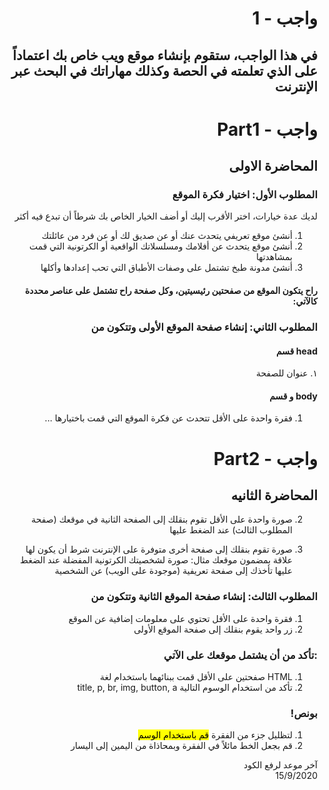 <div dir="rtl">

# واجب  - 1
## في هذا الواجب، ستقوم بإنشاء موقع ويب خاص بك اعتماداً على الذي تعلمته في الحصة وكذلك مهاراتك في البحث عبر الإنترنت

# واجب  - Part1 
## المحاضرة الاولى

### المطلوب الأول: اختيار فكرة الموقع
لديك عدة خيارات، اختر الأقرب إليك أو أضف الخيار الخاص بك شرطاً أن تبدع فيه أكثر
1. أنشئ موقع تعريفي يتحدث عنك أو عن صديق لك أو عن فرد من عائلتك
2. أنشئ موقع يتحدث عن أفلامك ومسلسلاتك الواقعية أو الكرتونية التي قمت بمشاهدتها
3. أنشئ مدونة طبخ تشتمل على وصفات الأطباق التي تحب إعدادها وأكلها

#### راح يتكون الموقع من صفحتين رئيسيتين، وكل صفحة راح تشتمل على عناصر محددة كالآتي:
### المطلوب الثاني: إنشاء صفحة الموقع الأولى وتتكون من
#### head قسم
١. عنوان للصفحة

#### body و قسم
1. فقرة واحدة على الأقل تتحدث عن فكرة الموقع التي قمت باختيارها
...
# واجب  - Part2
## المحاضرة الثانيه

2. صورة واحدة على الأقل تقوم بنقلك إلى الصفحة الثانية في موقعك (صفحة المطلوب الثالث) عند الضغط عليها

3. صورة تقوم بنقلك إلى صفحة أخرى متوفرة على الإنترنت شرط أن يكون لها علاقة بمضمون موقعك
مثال: صورة لشخصيتك الكرتونية المفضلة عند الضغط عليها تأخذك إلى صفحة تعريفية (موجودة على الويب) عن الشخصية 


### المطلوب الثالث: إنشاء صفحة الموقع الثانية وتتكون من
1. فقرة واحدة على الأقل تحتوي على معلومات إضافية عن الموقع
2. زر واحد يقوم بنقلك إلى صفحة الموقع الأولى


### :تأكد من أن يشتمل موقعك على الآتي
1. HTML صفحتين على الأقل قمت ببنائهما باستخدام لغة 
2. تأكد من استخدام الوسوم التالية
title,
p,
br,
img,
button,
a


### بونص! 
1. لتظليل جزء من الفقرة <mark> قم باستخدام الوسم 
2. قم بجعل الخط مائلاً في الفقرة وبمحاذاة من اليمين إلى اليسار



آخر موعد لرفع الكود\
15/9/2020

</div>
